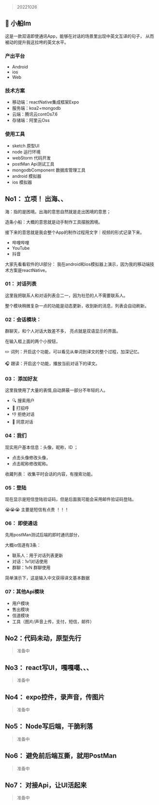 > 20221026
## 🚣 小船Im 
这是一款双语即使通讯App，能够在对话的场景里出现中英文互译的句子，
从而被动的提升我这拉垮的英文水平。

###  产出平台
* Android 
* ios
* Web

### 技术方案
* 移动端：reactNative集成框架Expo
* 服务端：koa2+mongodb
* 云端：腾讯云contOs7.6
* 存储端：阿里云Oss

### 使用工具
* sketch 原型UI
* node 运行环境
* webStorm 代码开发
* postMan Api测试工具
* mongodbComponent 数据库管理工具
* android 模拟器
* ios 模拟器

## No1： 立项！ 出海、、

海：指的是困境。出海的意思自然就是走出困境的意思； 

造条小船：大概的意思就是动手制作工具摆脱困境。

接下来的意思就是我会整个App的制作过程用文字｜视频的形式记录下来。

* 哔哩哔哩 
* YouTube
* 抖音

大家先看看软件的UI部分：
我在android和ios模拟器上演示，因为我的移动端技术方案是reactNative。

### 01： 对话列表

这里我把联系人和对话列表合二一，因为社恐的人不需要联系人。

整个模块稍微复杂一点的功能是动态更新，收到新的消息，列表会自动刷新。


### 02：会话模块：

群聊天，和个人对话大致差不多，
亮点就是双语显示的界面。

在输入框上面的两个小按钮，

✏️  词列：开启这个功能，可以看见从单词到译文的整个过程，加深记忆。

🎧 跟读：开启这个功能，播放当前对话下的译文。

### 03： 添加好友
这里我使用了大量的表情,自动屏蔽一部分不年轻的人。

* 🔍 搜索用户
* 👋 打招呼
* 👎 拒绝对话
* 🤝 同意对话

### 04：我们

现实用户基本信息：头像，昵称，ID ；
* 点击头像修改头像，
* 点击昵称修改昵称。

收藏列表： 收集平时会话的内容，有搜索功能。

### 05：登陆

现在显示是短信登陆验证码，但是后面我可能会采用邮件验证码登陆。

😭😭😭 主要是短信有点贵 ！！！


### 06： 即使通话
先用postMan测试后端的即时通讯部分，

大概io信道有3条：
* 联系人：用于对话列表更新
* 对话：1v1对话使用
* 群聊：1vN 群聊使用

简单演示下，这是输入中文获得译文基本数据


### 07：其他Api模块
* 用户模块
* 售出模块
* 信道模块
* 工具（图片/声音上传，支付，短信，邮件）

## No2：代码未动，原型先行
> 准备中

## No3： react写UI，嘎嘎噶、、、
> 准备中

## No4： expo控件，录声音，传图片
> 准备中

## No5： Node写后端，干脆利落
> 准备中

## No6： 避免前后端互撕，就用PostMan
> 准备中

## No7： 对接Api，让UI活起来
> 准备中




